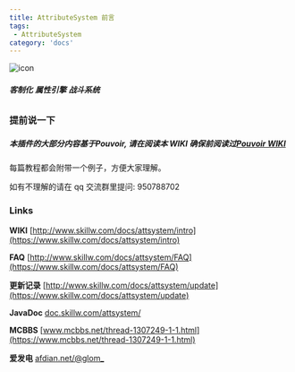 ```yaml
---
title: AttributeSystem 前言
tags:
 - AttributeSystem
category: 'docs'
---
```


![icon](https://assets/docs/attsystem/icon.png)

###### **客制化** **属性引擎** **战斗系统**

### 提前说一下

##### 本插件的大部分内容基于**Pouvoir**, 请在阅读本 WIKI 确保前阅读过[Pouvoir WIKI](https://www.skillw.com/docs/pouvoir/intro)

每篇教程都会附带一个例子，方便大家理解。

如有不理解的请在 qq 交流群里提问: 950788702

### Links

**WIKI** [http://www.skillw.com/docs/attsystem/intro](https://www.skillw.com/docs/attsystem/intro)

**FAQ** [http://www.skillw.com/docs/attsystem/FAQ](https://www.skillw.com/docs/attsystem/FAQ)

**更新记录** [http://www.skillw.com/docs/attsystem/update](https://www.skillw.com/docs/attsystem/update)

**JavaDoc** [doc.skillw.com/attsystem/](https://doc.skillw.com/attsystem/)

**MCBBS** [www.mcbbs.net/thread-1307249-1-1.html](https://www.mcbbs.net/thread-1307249-1-1.html)

**爱发电** [afdian.net/@glom\_](https://afdian.net/@glom_)
